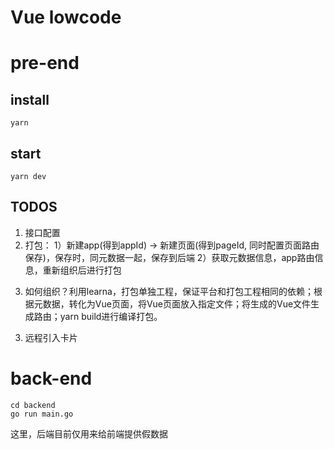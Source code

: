 # Vue lowcode

# pre-end
## install
```
yarn
```

## start
```
yarn dev
```

## TODOS
1. 接口配置
2. 打包：
1）新建app(得到appId) -> 新建页面(得到pageId, 同时配置页面路由保存)，保存时，同元数据一起，保存到后端
2）获取元数据信息，app路由信息，重新组织后进行打包
3) 如何组织？利用learna，打包单独工程，保证平台和打包工程相同的依赖；根据元数据，转化为Vue页面，将Vue页面放入指定文件；将生成的Vue文件生成路由；yarn build进行编译打包。
3. 远程引入卡片

# back-end
```
cd backend
go run main.go
```
这里，后端目前仅用来给前端提供假数据